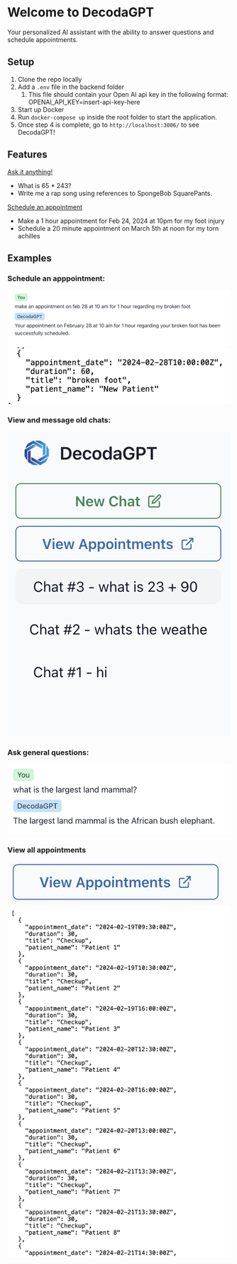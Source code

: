 # Welcome to DecodaGPT

Your personalized AI assistant with the ability to answer questions and schedule appointments.

## Setup

1. Clone the repo locally
2. Add a `.env` file in the backend folder
   1. This file should contain your Open AI api key in the following format:
      OPENAI_API_KEY=insert-api-key-here
3. Start up Docker
4. Run `docker-compose up` inside the root folder to start the application.
5. Once step 4 is complete, go to `http://localhost:3006/` to see DecodaGPT!

## Features

<ins>Ask it anything!</ins>

- What is 65 \* 243?
- Write me a rap song using references to SpongeBob SquarePants.

<ins>Schedule an appointment</ins>

- Make a 1 hour appointment for Feb 24, 2024 at 10pm for my foot injury
- Schedule a 20 minute appointment on March 5th at noon for my torn achilles

## Examples

### Schedule an apppointment:

![Make appointment](images/image.png)
![Appointment result](images/image-1.png)

### View and message old chats:

![Alt text](images/image-2.png)

### Ask general questions:

![Alt text](images/image-3.png)

### View all appointments

![Alt text](images/image-4.png)
![Alt text](images/image-5.png)
